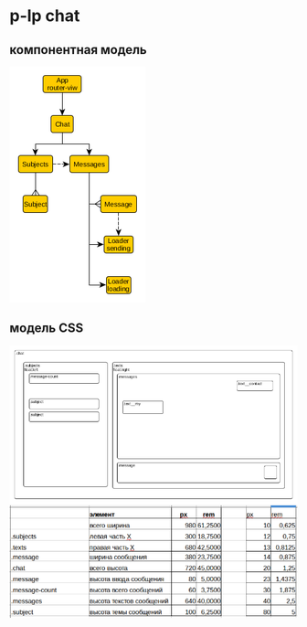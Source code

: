 # p-lp chat

## компонентная модель

![компонентная модель](UIModel.png)

## модель CSS

![модель css](CSSModel.png)
![размеры css](sizes.png)
